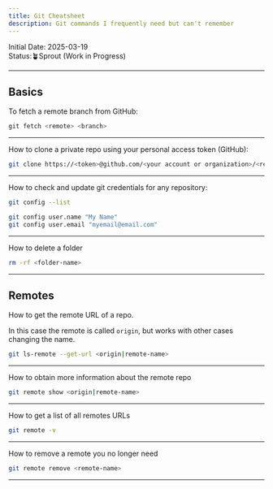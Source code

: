 ```yaml
---
title: Git Cheatsheet
description: Git commands I frequently need but can't remember
---
```

Initial Date: 2025-03-19   
Status:🪴Sprout (Work in Progress)  

----
## Basics   

To fetch a remote branch from GitHub:  

```bash
git fetch <remote> <branch>
```

----

How to clone a private repo using your personal access token (GitHub):  

```bash
git clone https://<token>@github.com/<your account or organization>/<repo>.git
```

----

How to check and update git credentials for any repository:   

```bash
git config --list
```

```bash
git config user.name "My Name"
git config user.email "myemail@email.com"
```

----

How to delete a folder   

```bash
rm -rf <folder-name>
```

----
## Remotes  

How to get the remote URL of a repo.

In this case the remote is called `origin`, but works with other cases changing the name. 

```bash
git ls-remote --get-url <origin|remote-name>
```

---

How to obtain more information about the remote repo   

```bash
git remote show <origin|remote-name> 
```

---

How to get a list of all remotes URLs  

```bash  
git remote -v
```

---

How to remove a remote you no longer need  

```bash
git remote remove <remote-name>
```

---

